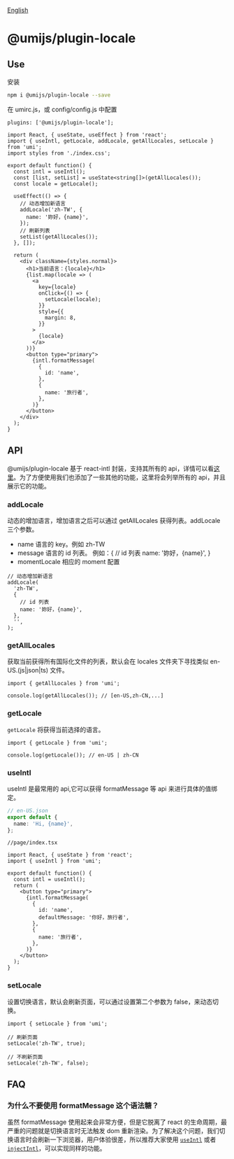 [English](README.en-US.md)

# @umijs/plugin-locale

## Use

安装

```bash
npm i @umijs/plugin-locale --save
```

在 umirc.js，或 config/config.js 中配置

```tsx
plugins: ['@umijs/plugin-locale'];
```

```tsx
import React, { useState, useEffect } from 'react';
import { useIntl, getLocale, addLocale, getAllLocales, setLocale } from 'umi';
import styles from './index.css';

export default function() {
  const intl = useIntl();
  const [list, setList] = useState<string[]>(getAllLocales());
  const locale = getLocale();

  useEffect(() => {
    // 动态增加新语言
    addLocale('zh-TW', {
      name: '妳好，{name}',
    });
    // 刷新列表
    setList(getAllLocales());
  }, []);

  return (
    <div className={styles.normal}>
      <h1>当前语言：{locale}</h1>
      {list.map(locale => (
        <a
          key={locale}
          onClick={() => {
            setLocale(locale);
          }}
          style={{
            margin: 8,
          }}
        >
          {locale}
        </a>
      ))}
      <button type="primary">
        {intl.formatMessage(
          {
            id: 'name',
          },
          {
            name: '旅行者',
          },
        )}
      </button>
    </div>
  );
}
```

## API

@umijs/plugin-locale 基于 react-intl 封装，支持其所有的 api，详情可以看[这里](https://github.com/formatjs/react-intl/blob/master/docs/API.md)。为了方便使用我们也添加了一些其他的功能，这里将会列举所有的 api，并且展示它的功能。

### addLocale

动态的增加语言，增加语言之后可以通过 getAllLocales 获得列表。addLocale 三个参数。

- name 语言的 key。例如 zh-TW
- message 语言的 id 列表。 例如：{ // id 列表 name: '妳好，{name}', }
- momentLocale 相应的 moment 配置

```tsx
// 动态增加新语言
addLocale(
  'zh-TW',
  {
    // id 列表
    name: '妳好，{name}',
  },
  '',
);
```

### getAllLocales

获取当前获得所有国际化文件的列表，默认会在 locales 文件夹下寻找类似 en-US.(js|json|ts) 文件。

```tsx
import { getAllLocales } from 'umi';

console.log(getAllLocales()); // [en-US,zh-CN,...]
```

### getLocale

`getLocale` 将获得当前选择的语言。

```tsx
import { getLocale } from 'umi';

console.log(getLocale()); // en-US | zh-CN
```

### useIntl

useIntl 是最常用的 api,它可以获得 formatMessage 等 api 来进行具体的值绑定。

```ts
// en-US.json
export default {
  name: 'Hi, {name}',
};
```

```tsx
//page/index.tsx

import React, { useState } from 'react';
import { useIntl } from 'umi';

export default function() {
  const intl = useIntl();
  return (
    <button type="primary">
      {intl.formatMessage(
        {
          id: 'name',
          defaultMessage: '你好，旅行者',
        },
        {
          name: '旅行者',
        },
      )}
    </button>
  );
}
```

### setLocale

设置切换语言，默认会刷新页面，可以通过设置第二个参数为 false，来动态切换。

```tsx
import { setLocale } from 'umi';

// 刷新页面
setLocale('zh-TW', true);

// 不刷新页面
setLocale('zh-TW', false);
```

## FAQ

### 为什么不要使用 formatMessage 这个语法糖？

虽然 formatMessage 使用起来会非常方便，但是它脱离了 react 的生命周期，最严重的问题就是切换语言时无法触发 dom 重新渲染。为了解决这个问题，我们切换语言时会刷新一下浏览器，用户体验很差，所以推荐大家使用 [`useIntl`](./#useIntl) 或者 [`injectIntl`](https://github.com/formatjs/react-intl/blob/master/docs/API.md#injectintl-hoc)，可以实现同样的功能。
